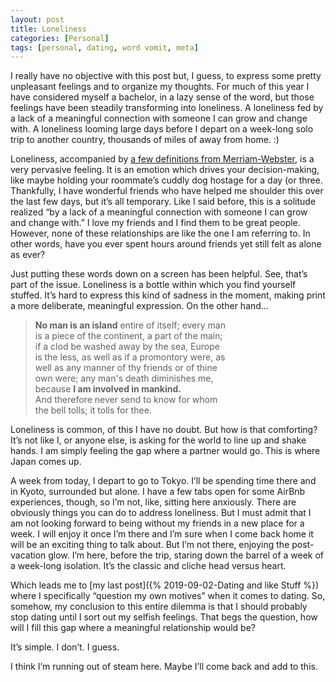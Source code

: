 ```yaml
---
layout: post
title: Loneliness
categories: [Personal]
tags: [personal, dating, word vomit, meta]
---
```


I really have no objective with this post but, I guess, to express some pretty unpleasant feelings and to organize my thoughts. For much of this year I have considered myself a bachelor, in a lazy sense of the word, but those feelings have been steadily transforming into loneliness. A loneliness fed by a lack of a meaningful connection with someone I can grow and change with. A loneliness looming large days before I depart on a week-long solo trip to another country, thousands of miles of away from home. :)

Loneliness, accompanied by [a few definitions from Merriam-Webster](https://www.merriam-webster.com/dictionary/lonely), is a very pervasive feeling. It is an emotion which drives your decision-making, like maybe holding your roommate’s cuddly dog hostage for a day (or three. Thankfully, I have wonderful friends who have helped me shoulder this over the last few days, but it’s all temporary. Like I said before, this is a solitude realized “by a lack of a meaningful connection with someone I can grow and change with.” I love my friends and I find them to be great people. However, none of these relationships are like the one I am referring to. In other words, have you ever spent hours around friends yet still felt as alone as ever?

Just putting these words down on a screen has been helpful. See, that’s part of the issue. Loneliness is a bottle within which you find yourself stuffed. It’s hard to express this kind of sadness in the moment, making print a more deliberate, meaningful expression. On the other hand…

>**No man is an island** entire of itself; every man  
>is a piece of the continent, a part of the main;  
>if a clod be washed away by the sea, Europe  
>is the less, as well as if a promontory were, as  
>well as any manner of thy friends or of thine  
>own were; any man's death diminishes me,  
>because **I am involved in mankind.**  
>And therefore never send to know for whom   
>the bell tolls; it tolls for thee.  

Loneliness is common, of this I have no doubt. But how is that comforting? It’s not like I, or anyone else, is asking for the world to line up and shake hands. I am simply feeling the gap where a partner would go. This is where Japan comes up.

A week from today, I depart to go to Tokyo. I’ll be spending time there and in Kyoto, surrounded but alone. I have a few tabs open for some AirBnb experiences, though, so I’m not, like, sitting here anxiously. There are obviously things you can do to address loneliness. But I must admit that I am not looking forward to being without my friends in a new place for a week. I will enjoy it once I’m there and I’m sure when I come back home it will be an exciting thing to talk about. But I’m not there, enjoying the post-vacation glow. I’m here, before the trip, staring down the barrel of a week of a week-long isolation. It’s the classic and cliche head versus heart.

Which leads me to [my last post]({% 2019-09-02-Dating and like Stuff %}) where I specifically “question my own motives” when it comes to dating. So, somehow, my conclusion to this entire dilemma is that I should probably stop dating until I sort out my selfish feelings. That begs the question, how will I fill this gap where a meaningful relationship would be?

It’s simple. I don’t. I guess.

I think I’m running out of steam here. Maybe I’ll come back and add to this. 
